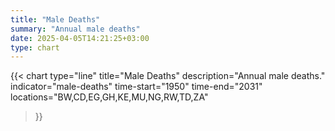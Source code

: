 ```yaml
---
title: "Male Deaths"
summary: "Annual male deaths"
date: 2025-04-05T14:21:25+03:00
type: chart
---
```


{{< chart
    type="line"
    title="Male Deaths"
    description="Annual male deaths."
    indicator="male-deaths"
    time-start="1950"
    time-end="2031"
    locations="BW,CD,EG,GH,KE,MU,NG,RW,TD,ZA"
>}}
